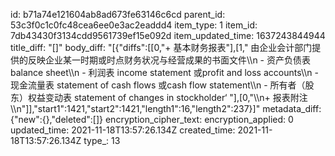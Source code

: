 id: b71a74e121604ab8ad673fe63146c6cd
parent_id: 53c3f0c1c0fc48cea6ee0e3ac2eaddd4
item_type: 1
item_id: 7db43430f3134cdd9561739ef15e092d
item_updated_time: 1637243844944
title_diff: "[]"
body_diff: "[{\"diffs\":[[0,\"+ 基本财务报表\"],[1,\" 由企业会计部门提供的反映企业某一时期或时点财务状况与经营成果的书面文件\\\n  - 资产负债表 balance sheet\\\n  - 利润表 income statement 或profit and loss accounts\\\n  - 现金流量表 statement of cash flows 或cash flow statement\\\n  - 所有者（股东）权益变动表 statement of changes in stockholder‘ \"],[0,\"\\\n+ 报表附注\\\n\"]],\"start1\":1421,\"start2\":1421,\"length1\":16,\"length2\":237}]"
metadata_diff: {"new":{},"deleted":[]}
encryption_cipher_text: 
encryption_applied: 0
updated_time: 2021-11-18T13:57:26.134Z
created_time: 2021-11-18T13:57:26.134Z
type_: 13